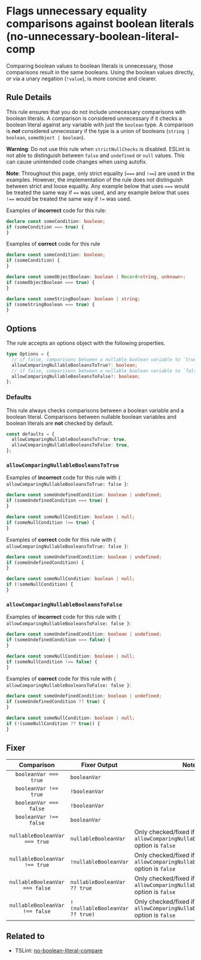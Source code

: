 # Flags unnecessary equality comparisons against boolean literals (no-unnecessary-boolean-literal-comp

Comparing boolean values to boolean literals is unnecessary, those comparisons result in the same booleans. Using the boolean values directly, or via a unary negation (`!value`), is more concise and clearer.

## Rule Details

This rule ensures that you do not include unnecessary comparisons with boolean literals. A comparison is considered unnecessary if it checks a boolean literal against any variable with just the `boolean` type. A comparison is _**not**_ considered unnecessary if the type is a union of booleans (`string | boolean`, `someObject | boolean`).

**Warning**: Do not use this rule when `strictNullChecks` is disabled. ESLint is not able to distinguish between `false` and `undefined` or `null` values. This can cause unintended code changes when using autofix.

**Note**: Throughout this page, only strict equality (`===` and `!==`) are used in the examples. However, the implementation of the rule does not distinguish between strict and loose equality. Any example below that uses `===` would be treated the same way if `==` was used, and any example below that uses `!==` would be treated the same way if `!=` was used.

Examples of **incorrect** code for this rule:

```ts
declare const someCondition: boolean;
if (someCondition === true) {
}
```

Examples of **correct** code for this rule

```ts
declare const someCondition: boolean;
if (someCondition) {
}

declare const someObjectBoolean: boolean | Record<string, unknown>;
if (someObjectBoolean === true) {
}

declare const someStringBoolean: boolean | string;
if (someStringBoolean === true) {
}
```

## Options

The rule accepts an options object with the following properties.

```ts
type Options = {
  // if false, comparisons between a nullable boolean variable to `true` will be checked and fixed
  allowComparingNullableBooleansToTrue?: boolean;
  // if false, comparisons between a nullable boolean variable to `false` will be checked and fixed
  allowComparingNullableBooleansToFalse?: boolean;
};
```

### Defaults

This rule always checks comparisons between a boolean variable and a boolean literal. Comparisons between nullable boolean variables and boolean literals are **not** checked by default.

```ts
const defaults = {
  allowComparingNullableBooleansToTrue: true,
  allowComparingNullableBooleansToFalse: true,
};
```

### `allowComparingNullableBooleansToTrue`

Examples of **incorrect** code for this rule with `{ allowComparingNullableBooleansToTrue: false }`:

```ts
declare const someUndefinedCondition: boolean | undefined;
if (someUndefinedCondition === true) {
}

declare const someNullCondition: boolean | null;
if (someNullCondition !== true) {
}
```

Examples of **correct** code for this rule with `{ allowComparingNullableBooleansToTrue: false }`:

```ts
declare const someUndefinedCondition: boolean | undefined;
if (someUndefinedCondition) {
}

declare const someNullCondition: boolean | null;
if (!someNullCondition) {
}
```

### `allowComparingNullableBooleansToFalse`

Examples of **incorrect** code for this rule with `{ allowComparingNullableBooleansToFalse: false }`:

```ts
declare const someUndefinedCondition: boolean | undefined;
if (someUndefinedCondition === false) {
}

declare const someNullCondition: boolean | null;
if (someNullCondition !== false) {
}
```

Examples of **correct** code for this rule with `{ allowComparingNullableBooleansToFalse: false }`:

```ts
declare const someUndefinedCondition: boolean | undefined;
if (someUndefinedCondition ?? true) {
}

declare const someNullCondition: boolean | null;
if (!(someNullCondition ?? true)) {
}
```

## Fixer

|           Comparison           | Fixer Output                    | Notes                                                                               |
| :----------------------------: | ------------------------------- | ----------------------------------------------------------------------------------- |
|      `booleanVar === true`     | `booleanVar`                    |                                                                                     |
|      `booleanVar !== true`     | `!booleanVar`                   |                                                                                     |
|     `booleanVar === false`     | `!booleanVar`                   |                                                                                     |
|     `booleanVar !== false`     | `booleanVar`                    |                                                                                     |
|  `nullableBooleanVar === true` | `nullableBooleanVar`            | Only checked/fixed if the `allowComparingNullableBooleansToTrue` option is `false`  |
|  `nullableBooleanVar !== true` | `!nullableBooleanVar`           | Only checked/fixed if the `allowComparingNullableBooleansToTrue` option is `false`  |
| `nullableBooleanVar === false` | `nullableBooleanVar ?? true`    | Only checked/fixed if the `allowComparingNullableBooleansToFalse` option is `false` |
| `nullableBooleanVar !== false` | `!(nullableBooleanVar ?? true)` | Only checked/fixed if the `allowComparingNullableBooleansToFalse` option is `false` |

## Related to

* TSLint: [no-boolean-literal-compare](https://palantir.github.io/tslint/rules/no-boolean-literal-compare)
